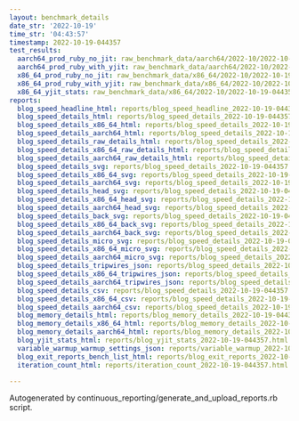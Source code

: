 ```yaml
---
layout: benchmark_details
date_str: '2022-10-19'
time_str: '04:43:57'
timestamp: 2022-10-19-044357
test_results:
  aarch64_prod_ruby_no_jit: raw_benchmark_data/aarch64/2022-10/2022-10-19-044357_basic_benchmark_aarch64_prod_ruby_no_jit.json
  aarch64_prod_ruby_with_yjit: raw_benchmark_data/aarch64/2022-10/2022-10-19-044357_basic_benchmark_aarch64_prod_ruby_with_yjit.json
  x86_64_prod_ruby_no_jit: raw_benchmark_data/x86_64/2022-10/2022-10-19-044357_basic_benchmark_x86_64_prod_ruby_no_jit.json
  x86_64_prod_ruby_with_yjit: raw_benchmark_data/x86_64/2022-10/2022-10-19-044357_basic_benchmark_x86_64_prod_ruby_with_yjit.json
  x86_64_yjit_stats: raw_benchmark_data/x86_64/2022-10/2022-10-19-044357_basic_benchmark_x86_64_yjit_stats.json
reports:
  blog_speed_headline_html: reports/blog_speed_headline_2022-10-19-044357.html
  blog_speed_details_html: reports/blog_speed_details_2022-10-19-044357.html
  blog_speed_details_x86_64_html: reports/blog_speed_details_2022-10-19-044357.x86_64.html
  blog_speed_details_aarch64_html: reports/blog_speed_details_2022-10-19-044357.aarch64.html
  blog_speed_details_raw_details_html: reports/blog_speed_details_2022-10-19-044357.raw_details.html
  blog_speed_details_x86_64_raw_details_html: reports/blog_speed_details_2022-10-19-044357.x86_64.raw_details.html
  blog_speed_details_aarch64_raw_details_html: reports/blog_speed_details_2022-10-19-044357.aarch64.raw_details.html
  blog_speed_details_svg: reports/blog_speed_details_2022-10-19-044357.svg
  blog_speed_details_x86_64_svg: reports/blog_speed_details_2022-10-19-044357.x86_64.svg
  blog_speed_details_aarch64_svg: reports/blog_speed_details_2022-10-19-044357.aarch64.svg
  blog_speed_details_head_svg: reports/blog_speed_details_2022-10-19-044357.head.svg
  blog_speed_details_x86_64_head_svg: reports/blog_speed_details_2022-10-19-044357.x86_64.head.svg
  blog_speed_details_aarch64_head_svg: reports/blog_speed_details_2022-10-19-044357.aarch64.head.svg
  blog_speed_details_back_svg: reports/blog_speed_details_2022-10-19-044357.back.svg
  blog_speed_details_x86_64_back_svg: reports/blog_speed_details_2022-10-19-044357.x86_64.back.svg
  blog_speed_details_aarch64_back_svg: reports/blog_speed_details_2022-10-19-044357.aarch64.back.svg
  blog_speed_details_micro_svg: reports/blog_speed_details_2022-10-19-044357.micro.svg
  blog_speed_details_x86_64_micro_svg: reports/blog_speed_details_2022-10-19-044357.x86_64.micro.svg
  blog_speed_details_aarch64_micro_svg: reports/blog_speed_details_2022-10-19-044357.aarch64.micro.svg
  blog_speed_details_tripwires_json: reports/blog_speed_details_2022-10-19-044357.tripwires.json
  blog_speed_details_x86_64_tripwires_json: reports/blog_speed_details_2022-10-19-044357.x86_64.tripwires.json
  blog_speed_details_aarch64_tripwires_json: reports/blog_speed_details_2022-10-19-044357.aarch64.tripwires.json
  blog_speed_details_csv: reports/blog_speed_details_2022-10-19-044357.csv
  blog_speed_details_x86_64_csv: reports/blog_speed_details_2022-10-19-044357.x86_64.csv
  blog_speed_details_aarch64_csv: reports/blog_speed_details_2022-10-19-044357.aarch64.csv
  blog_memory_details_html: reports/blog_memory_details_2022-10-19-044357.html
  blog_memory_details_x86_64_html: reports/blog_memory_details_2022-10-19-044357.x86_64.html
  blog_memory_details_aarch64_html: reports/blog_memory_details_2022-10-19-044357.aarch64.html
  blog_yjit_stats_html: reports/blog_yjit_stats_2022-10-19-044357.html
  variable_warmup_warmup_settings_json: reports/variable_warmup_2022-10-19-044357.warmup_settings.json
  blog_exit_reports_bench_list_html: reports/blog_exit_reports_2022-10-19-044357.bench_list.html
  iteration_count_html: reports/iteration_count_2022-10-19-044357.html

---
```

Autogenerated by continuous_reporting/generate_and_upload_reports.rb script.
